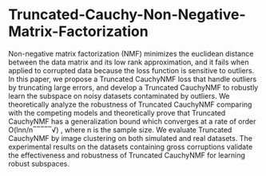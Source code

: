 # Truncated-Cauchy-Non-Negative-Matrix-Factorization
Non-negative matrix factorization (NMF) minimizes the euclidean distance between the data matrix and its low rank approximation, and it fails when applied to corrupted data because the loss function is sensitive to outliers. In this paper, we propose a Truncated CauchyNMF loss that handle outliers by truncating large errors, and develop a Truncated CauchyNMF to robustly learn the subspace on noisy datasets contaminated by outliers. We theoretically analyze the robustness of Truncated CauchyNMF comparing with the competing models and theoretically prove that Truncated CauchyNMF has a generalization bound which converges at a rate of order O(lnn/n‾‾‾‾‾√) , where n is the sample size. We evaluate Truncated CauchyNMF by image clustering on both simulated and real datasets. The experimental results on the datasets containing gross corruptions validate the effectiveness and robustness of Truncated CauchyNMF for learning robust subspaces.
